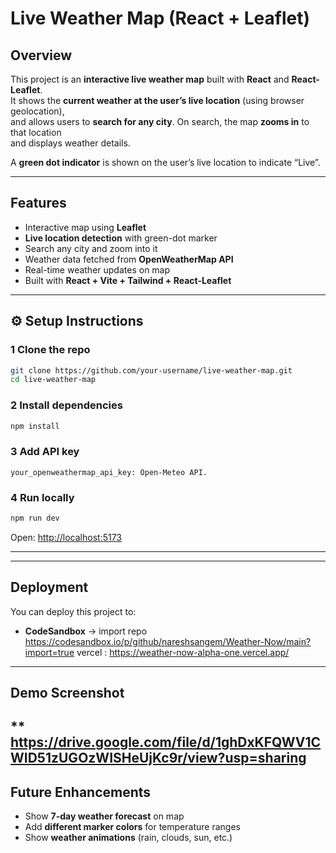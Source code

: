 #  Live Weather Map (React + Leaflet)

##  Overview
This project is an **interactive live weather map** built with **React** and **React-Leaflet**.  
It shows the **current weather at the user’s live location** (using browser geolocation),  
and allows users to **search for any city**. On search, the map **zooms in** to that location  
and displays weather details.  

A **green dot indicator** is shown on the user’s live location to indicate “Live”.  

---

##  Features
-  Interactive map using **Leaflet**
-  **Live location detection** with green-dot marker
-  Search any city and zoom into it
-  Weather data fetched from **OpenWeatherMap API**
-  Real-time weather updates on map
-  Built with **React + Vite + Tailwind + React-Leaflet**

---

## ⚙️ Setup Instructions

### 1 Clone the repo
```bash
git clone https://github.com/your-username/live-weather-map.git
cd live-weather-map
```

### 2 Install dependencies
```bash
npm install
```

### 3️ Add API key
```
your_openweathermap_api_key: Open-Meteo API.
```

### 4️ Run locally
```bash
npm run dev
```

Open: [http://localhost:5173](http://localhost:5173)  

---



---

##  Deployment
You can deploy this project to:  
- **CodeSandbox** → import repo  
https://codesandbox.io/p/github/nareshsangem/Weather-Now/main?import=true
vercel : https://weather-now-alpha-one.vercel.app/
---

##  Demo Screenshot
**  
https://drive.google.com/file/d/1ghDxKFQWV1CWID51zUGOzWISHeUjKc9r/view?usp=sharing
---

##  Future Enhancements
- Show **7-day weather forecast** on map
- Add **different marker colors** for temperature ranges
- Show **weather animations** (rain, clouds, sun, etc.)  
